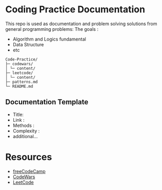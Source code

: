 # Coding Practice Documentation

This repo is used as documentation and problem solving solutions from general programming problems:
The goals :
- Algorithm and Logics fundamental
- Data Structure
- etc

```
Code-Practice/
├─ codewars/
│ └─ content/
├─ leetcode/
│ └─ content/
├─ patterns.md
└─ README.md
```

## Documentation Template
- Title:
- Link :
- Methods :
- Complexity :
- additional...

# Resources
- [freeCodeCamp](https://www.freecodecamp.org/) 
- [CodeWars](https://www.codewars.com/) 
- [LeetCode](https://leetcode.com/) 